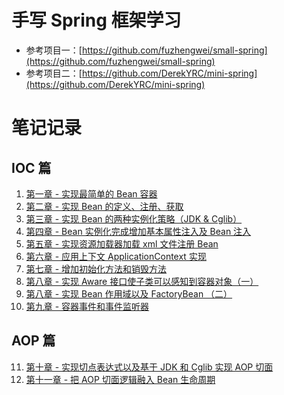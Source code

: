 # 手写 Spring 框架学习

- 参考项目一：[https://github.com/fuzhengwei/small-spring](https://github.com/fuzhengwei/small-spring)
- 参考项目二：[https://github.com/DerekYRC/mini-spring](https://github.com/DerekYRC/mini-spring)

# 笔记记录

## IOC 篇

1. [第一章 - 实现最简单的 Bean 容器](https://github.com/niuxvdong/small-spring/blob/master/small-spring-01/README.md)
2. [第二章 - 实现 Bean 的定义、注册、获取](https://github.com/niuxvdong/small-spring/blob/master/small-spring-02/README.md)
3. [第三章 - 实现 Bean 的两种实例化策略（JDK & Cglib）](https://github.com/niuxvdong/small-spring/blob/master/small-spring-03/README.md)
4. [第四章 - Bean 实例化完成增加基本属性注入及 Bean 注入](https://github.com/niuxvdong/small-spring/blob/master/small-spring-04/README.md)
5. [第五章 - 实现资源加载器加载 xml 文件注册 Bean](https://github.com/niuxvdong/small-spring/blob/master/small-spring-05/README.md)
6. [第六章 - 应用上下文 ApplicationContext 实现](https://github.com/niuxvdong/small-spring/blob/master/small-spring-06/README.md)
7. [第七章 - 增加初始化方法和销毁方法](https://github.com/niuxvdong/small-spring/blob/master/small-spring-07/README.md)
8. [第八章 - 实现 Aware 接口使子类可以感知到容器对象（一）](https://github.com/niuxvdong/small-spring/blob/master/small-spring-08/README-1.md)
9. [第八章 - 实现 Bean 作用域以及 FactoryBean （二）](https://github.com/niuxvdong/small-spring/blob/master/small-spring-08/README-2.md)
10. [第九章 - 容器事件和事件监听器](https://github.com/niuxvdong/small-spring/blob/master/small-spring-09/README.md)

## AOP 篇

11. [第十章 - 实现切点表达式以及基于 JDK 和 Cglib 实现 AOP 切面](https://github.com/niuxvdong/small-spring/blob/master/small-spring-10/README.md)
12. [第十一章 - 把 AOP 切面逻辑融入 Bean 生命周期](https://github.com/niuxvdong/small-spring/blob/master/small-spring-11/README.md)
